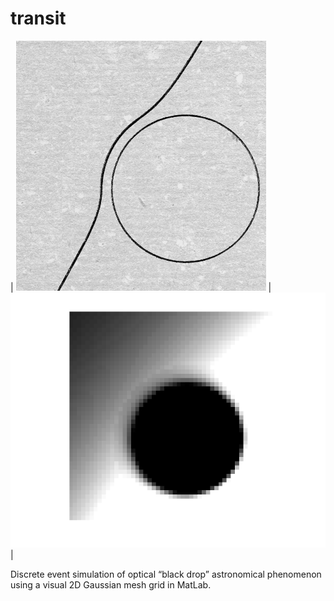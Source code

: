 # transit
| <img src="lom2.png" class="inline"/> | <img src="sim_real2.png" class="inline"/> |

Discrete event simulation of optical “black drop” astronomical phenomenon using a visual 2D Gaussian mesh grid in MatLab.
